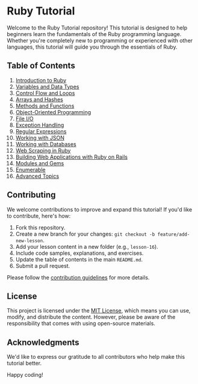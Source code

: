 # Ruby Tutorial

Welcome to the Ruby Tutorial repository! This tutorial is designed to help beginners learn the fundamentals of the Ruby programming language. Whether you're completely new to programming or experienced with other languages, this tutorial will guide you through the essentials of Ruby.

## Table of Contents

1. [Introduction to Ruby](lesson-01/readme.md)
2. [Variables and Data Types](lesson-02/readme.md)
3. [Control Flow and Loops](lesson-03/readme.md)
4. [Arrays and Hashes](lesson-04/readme.md)
5. [Methods and Functions](lesson-05/readme.md)
6. [Object-Oriented Programming](lesson-06/readme.md)
7. [File I/O](lesson-07/readme.md)
8. [Exception Handling](lesson-08/readme.md)
9. [Regular Expressions](lesson-09/readme.md)
10. [Working with JSON](lesson-10/readme.md)
11. [Working with Databases](lesson-11/readme.md)
12. [Web Scraping in Ruby](lesson-12/readme.md)
13. [Building Web Applications with Ruby on Rails](lesson-13/readme.md)
14. [Modules and Gems](lesson-14/readme.md)
15. [Enumerable](lesson-15/readme.md)
16. [Advanced Topics](lesson-16/readme.md)


## Contributing

We welcome contributions to improve and expand this tutorial! If you'd like to contribute, here's how:

1. Fork this repository.
2. Create a new branch for your changes: `git checkout -b feature/add-new-lesson`.
3. Add your lesson content in a new folder (e.g., `lesson-16`).
4. Include code samples, explanations, and exercises.
5. Update the table of contents in the main `README.md`.
6. Submit a pull request.

Please follow the [contribution guidelines](CONTRIBUTING.md) for more details.

## License

This project is licensed under the [MIT License](LICENSE), which means you can use, modify, and distribute the content. However, please be aware of the responsibility that comes with using open-source materials.

## Acknowledgments

We'd like to express our gratitude to all contributors who help make this tutorial better.

Happy coding!
